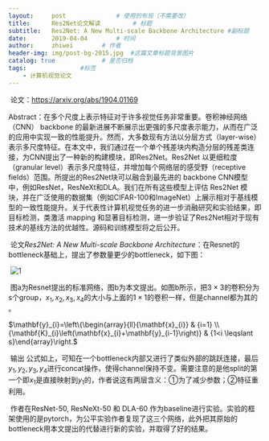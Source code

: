 ```yaml
---
layout:     post              # 使用的布局（不需要改）
title:      Res2Net论文解读         # 标题
subtitle:   Res2Net: A New Multi-scale Backbone Architecture #副标题
date:       2019-04-04        # 时间
author:     zhiwei        # 作者
header-img: img/post-bg-2015.jpg  #这篇文章标题背景图片
catalog: true             # 是否归档
tags:               #标签
    - 计算机视觉论文
---
```


​	论文：<https://arxiv.org/abs/1904.01169>

​	Abstract：在多个尺度上表示特征对于许多视觉任务非常重要。卷积神经网络（CNN） backbone 的最新进展不断展示出更强的多尺度表示能力，从而在广泛的应用中实现一致的性能提升。然而，大多数现有方法以分层方式（layer-wise）表示多尺度特征。在本文中，我们通过在一个单个残差块内构造分层的残差类连接，为CNN提出了一种新的构建模块，即Res2Net。Res2Net 以更细粒度（granular level）表示多尺度特征，并增加每个网络层的感受野（receptive fields）范围。所提出的Res2Net块可以融合到最先进的 backbone CNN模型中，例如ResNet，ResNeXt和DLA。我们在所有这些模型上评估 Res2Net 模块，并在广泛使用的数据集（例如CIFAR-100和ImageNet）上展示相对于基线模型的一致性能提升。关于代表性计算机视觉任务的进一步消融研究和实验结果，即目标检测，类激活 mapping 和显著目标检测，进一步验证了Res2Net相对于现有技术的基线方法的优越性。源码和训练模型将之后公开。

​	论文*Res2Net: A New Multi-scale Backbone Architecture*：在Resnet的bottleneck基础上，提出了参数量更少的bottleneck，如下图：

​      ![1](http://ws4.sinaimg.cn/large/007ccxpDgy1g1qvjragn5j30g50bnjru.jpg)           

​	图a为Resnet提出的标准网络，图b为本文提出。如图b所示，把$3 \times 3$的卷积分为s个group，${x_1},{x_2},{x_3},{x_4}$的大小与上面的$1 \times 1$的卷积一样，但是channel都为其的   。

  $\mathbf{y}_{i}=\left\{\begin{array}{ll}{\mathbf{x}_{i}} & {i=1} \\ {\mathbf{K}_{i}\left(\mathbf{x}_{i}+\mathbf{y}_{i-1}\right)} & {1<i \leqslant s}\end{array}\right.​$  

​	输出   公式如上，可知在一个bottleneck内部又进行了类似外部的跳跃连接，最后${y_1},{y_2},{y_3},{y_4}$进行concat操作，使得channel保持不变。需要注意的是他split的第一个即${x_1}$是直接映射到${y_1}​$的，作者说这有两层含义：①为了减少参数；②特征重利用。

​	作者在ResNet-50, ResNeXt-50 和 DLA-60 作为baseline进行实验。实验的框架使用的是pytorch，为公平实验作者复现了这三个网络，此外把其原始的bottleneck用本文提出的代替进行新的实验，并取得了好的结果。

